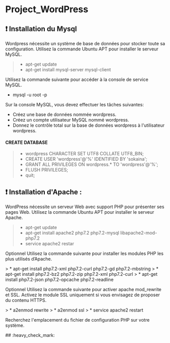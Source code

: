 # Project_WordPress
## :exclamation: Installation du Mysql 
<p>Wordpress  nécessite un système de base de données pour stocker toute sa configuration.
Utilisez la commande Ubuntu APT pour installer le serveur MySQL.</p>

> * apt-get update
> * apt-get install mysql-server mysql-client

<p>Utilisez la commande suivante pour accéder à la console de service MySQL.</p>

 * mysql -u root -p

<p>Sur la console MySQL, vous devez effectuer les tâches suivantes:</p>

*  Créez une base de données nommée wordpress.
*  Créez un compte utilisateur MySQL nommé wordpress.
*  Donnez le contrôle total sur la base de données wordpress à l'utilisateur wordpress.

#### CREATE DATABASE 
>  * wordpress CHARACTER SET UTF8 COLLATE UTF8_BIN;
> * CREATE USER 'wordpress'@'%' IDENTIFIED BY 'sokaina';
> * GRANT ALL PRIVILEGES ON wordpress.* TO 'wordpress'@'%';
> * FLUSH PRIVILEGES;
> * quit;

## :exclamation: Installation d'Apache :
<p>WordPress nécessite un serveur Web avec support PHP pour présenter ses pages Web.
Utilisez la commande Ubuntu APT pour installer le serveur Apache.</p>

>  * apt-get update
>  * apt-get install apache2 php7.2 php7.2-mysql libapache2-mod-php7.2
>  * service apache2 restar
<p>
Optionnel Utilisez la commande suivante pour installer les modules PHP les plus utilisés d’Apache.
</p>
>  * apt-get install php7.2-xml php7.2-curl php7.2-gd php7.2-mbstring
>  * apt-get install php7.2-bz2 php7.2-zip php7.2-xml php7.2-curl
>  * apt-get install php7.2-json php7.2-opcache php7.2-readline
<p>
Optionnel Utilisez la commande suivante pour activer apache mod_rewrite et SSL.
Activez le module SSL uniquement si vous envisagez de proposer du contenu HTTPS.
</p>
> *  a2enmod rewrite
> *  a2enmod ssl
> *  service apache2 restart
<p>
Recherchez l'emplacement du fichier de configuration PHP sur votre système.
</p>
## :heavy_check_mark:


